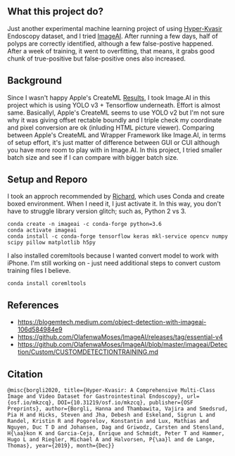 ## What this project do?

Just another experimental machine learning project of using  [Hyper-Kvasir](https://osf.io/mkzcq/) Endoscopy dataset, and I tried [ImageAI](https://github.com/OlafenwaMoses/ImageAI). After running a few days, half of polyps are correctly identified, although a few false-postive happened. After a week of training, it went to overfitting, that means, it grabs good chunk of true-positive but false-positive ones also increased.

## Background

Since I wasn't happy Apple's CreateML [Results](https://github.com/kiichi/create-ml-object-detection), I took Image.AI in this project which is using YOLO v3 + Tensorflow underneath. Effort is almost same. Basicallyl, Apple's CreateML seems to use YOLO v2 but I'm not sure why it was giving offset rectable boundly and I triple check my coordinate and pixel conversion are ok (inluding HTML picture viewer). Comparing between Apple's CreateML and Wrapper Framework like Image.AI, in terms of setup effort, it's just matter of difference between GUI or CUI although you have more room to play with in Image.AI. In this project, I tried smaller batch size and see if I can compare with bigger batch size. 

## Setup and Reporo

I took an approch recommended by [Richard](https://blogemtech.medium.com/object-detection-with-imageai-106d584984e9), which uses Conda and create boxed environment. When I need it, I just activate it. In this way, you don't have to struggle library version glitch; such as, Python 2 vs 3.

```
conda create -n imageai -c conda-forge python=3.6
conda activate imageai
conda install -c conda-forge tensorflow keras mkl-service opencv numpy scipy pillow matplotlib h5py
```

I also installed coremltools because I wanted convert model to work with iPhone. I'm still working on - just need additional steps to convert custom training files I believe.

```
conda install coremltools
```

## References

- https://blogemtech.medium.com/object-detection-with-imageai-106d584984e9
- https://github.com/OlafenwaMoses/ImageAI/releases/tag/essential-v4
- https://github.com/OlafenwaMoses/ImageAI/blob/master/imageai/Detection/Custom/CUSTOMDETECTIONTRAINING.md


## Citation

```
@misc{borgli2020, title={Hyper-Kvasir: A Comprehensive Multi-Class Image and Video Dataset for Gastrointestinal Endoscopy}, url={osf.io/mkzcq}, DOI={10.31219/osf.io/mkzcq}, publisher={OSF Preprints}, author={Borgli, Hanna and Thambawita, Vajira and Smedsrud, Pia H and Hicks, Steven and Jha, Debesh and Eskeland, Sigrun L and Randel, Kristin R and Pogorelov, Konstantin and Lux, Mathias and Nguyen, Duc T D and Johansen, Dag and Griwodz, Carsten and Stensland, H{\aa}kon K and Garcia-Ceja, Enrique and Schmidt, Peter T and Hammer, Hugo L and Riegler, Michael A and Halvorsen, P{\aa}l and de Lange, Thomas}, year={2019}, month={Dec}}
```
